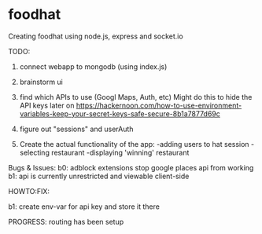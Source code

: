 # foodhat
Creating foodhat using node.js, express and socket.io

TODO:
1. connect webapp to mongodb (using index.js)

2. brainstorm ui

3. find which APIs to use (Googl Maps, Auth, etc)
  Might do this to hide the API keys later on
  https://hackernoon.com/how-to-use-environment-variables-keep-your-secret-keys-safe-secure-8b1a7877d69c

4. figure out "sessions" and userAuth

5. Create the actual functionality of the app:
  -adding users to hat session
  -selecting restaurant
  -displaying 'winning' restaurant

Bugs & Issues:
b0: adblock extensions stop google places api from working
b1: api is currently unrestricted and viewable client-side

HOWTO:FIX:

b1: create env-var for api key and store it there

PROGRESS:
routing has been setup
